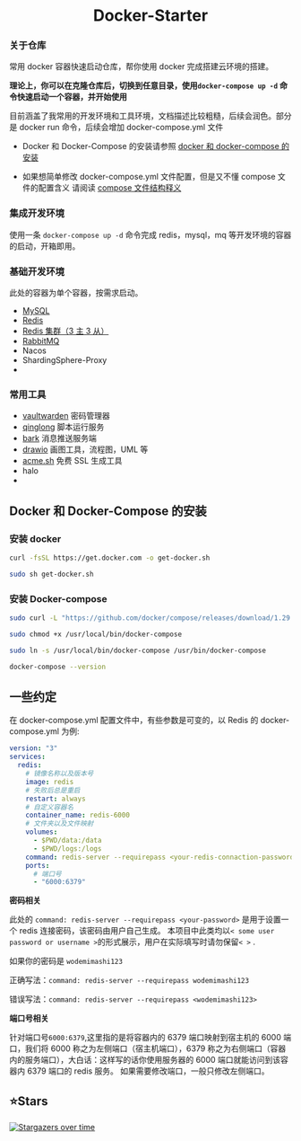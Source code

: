<div align="center">
<h1 align="center">Docker-Starter</h1>

</div>

### 关于仓库

常用 docker 容器快速启动仓库，帮你使用 docker 完成搭建云环境的搭建。

**理论上，你可以在克隆仓库后，切换到任意目录，使用`docker-compose up -d` 命令快速启动一个容器，并开始使用**

目前涵盖了我常用的开发环境和工具环境，文档描述比较粗糙，后续会润色。部分是 docker run 命令，后续会增加 docker-compose.yml 文件

- Docker 和 Docker-Compose 的安装请参照 [docker 和 docker-compose 的安装](#docker-和-docker-compose-的安装)

- 如果想简单修改 docker-compose.yml 文件配置，但是又不懂 compose 文件的配置含义 请阅读 [compose 文件结构释义](docs/README.md)

### 集成开发环境

使用一条 `docker-compose up -d` 命令完成 redis，mysql，mq 等开发环境的容器的启动，开箱即用。

### 基础开发环境

此处的容器为单个容器，按需求启动。

- [MySQL](MySQL/)
- [Redis](redis/)
- [Redis 集群（3 主 3 从）](redis-cluster/)
- [RabbitMQ](rabbit-mq/)
- Nacos
- ShardingSphere-Proxy
-

### 常用工具

- [vaultwarden](vaultwarden/) 密码管理器
- [qinglong](qinglong/) 脚本运行服务
- [bark](bark/) 消息推送服务端
- [drawio](drawio/) 画图工具，流程图，UML 等
- [acme.sh](acme.sh/) 免费 SSL 生成工具
- halo
-

## Docker 和 Docker-Compose 的安装

### 安装 docker

```bash
curl -fsSL https://get.docker.com -o get-docker.sh

sudo sh get-docker.sh
```

### 安装 Docker-compose

```bash
sudo curl -L "https://github.com/docker/compose/releases/download/1.29.2/docker-compose-$(uname -s)-$(uname -m)" -o /usr/local/bin/docker-compose

sudo chmod +x /usr/local/bin/docker-compose

sudo ln -s /usr/local/bin/docker-compose /usr/bin/docker-compose

docker-compose --version
```

## 一些约定

在 docker-compose.yml 配置文件中，有些参数是可变的，以 Redis 的 docker-compose.yml 为例:

```yaml
version: "3"
services:
  redis:
    # 镜像名称以及版本号
    image: redis
    # 失败后总是重启
    restart: always
    # 自定义容器名
    container_name: redis-6000
    # 文件夹以及文件映射
    volumes:
      - $PWD/data:/data
      - $PWD/logs:/logs
    command: redis-server --requirepass <your-redis-connaction-password>
    ports:
      # 端口号
      - "6000:6379"
```

**密码相关**

此处的 `command: redis-server --requirepass <your-password>` 是用于设置一个 redis 连接密码，该密码由用户自己生成。 本项目中此类均以`< some user password or username >`的形式展示，用户在实际填写时请勿保留`< >` .

如果你的密码是 `wodemimashi123`

正确写法：`command: redis-server --requirepass wodemimashi123`

错误写法：`command: redis-server --requirepass <wodemimashi123>`

**端口号相关**

针对端口号`6000:6379`,这里指的是将容器内的 6379 端口映射到宿主机的 6000 端口，我们将 6000 称之为左侧端口（宿主机端口），6379 称之为右侧端口（容器内的服务端口），大白话：这样写的话你使用服务器的 6000 端口就能访问到该容器内 6379 端口的 redis 服务。 如果需要修改端口，一般只修改左侧端口。

## ⭐️Stars

[![Stargazers over time](https://starchart.cc/MoshiCoCo/docker-compose-hub.svg)](https://starchart.cc/MoshiCoCo/docker-compose-hub)
